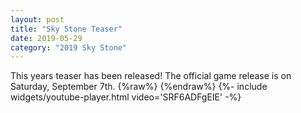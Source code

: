 ```yaml
---
layout: post
title: "Sky Stone Teaser"
date: 2019-05-29
category: "2019 Sky Stone"
---
```


This years teaser has been released! The official game release is on Saturday, September 7th.
{%raw%}
{%endraw%}
{%- include widgets/youtube-player.html video='SRF6ADFgEIE' -%}
